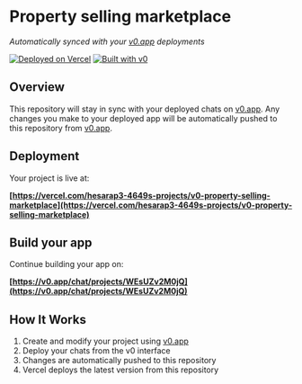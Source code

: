 # Property selling marketplace

*Automatically synced with your [v0.app](https://v0.app) deployments*

[![Deployed on Vercel](https://img.shields.io/badge/Deployed%20on-Vercel-black?style=for-the-badge&logo=vercel)](https://vercel.com/hesarap3-4649s-projects/v0-property-selling-marketplace)
[![Built with v0](https://img.shields.io/badge/Built%20with-v0.app-black?style=for-the-badge)](https://v0.app/chat/projects/WEsUZv2M0jQ)

## Overview

This repository will stay in sync with your deployed chats on [v0.app](https://v0.app).
Any changes you make to your deployed app will be automatically pushed to this repository from [v0.app](https://v0.app).

## Deployment

Your project is live at:

**[https://vercel.com/hesarap3-4649s-projects/v0-property-selling-marketplace](https://vercel.com/hesarap3-4649s-projects/v0-property-selling-marketplace)**

## Build your app

Continue building your app on:

**[https://v0.app/chat/projects/WEsUZv2M0jQ](https://v0.app/chat/projects/WEsUZv2M0jQ)**

## How It Works

1. Create and modify your project using [v0.app](https://v0.app)
2. Deploy your chats from the v0 interface
3. Changes are automatically pushed to this repository
4. Vercel deploys the latest version from this repository
